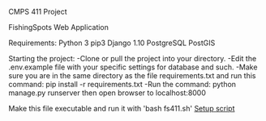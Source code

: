 CMPS 411 Project

FishingSpots Web Application

Requirements:
Python 3
pip3
Django 1.10
PostgreSQL
PostGIS

Starting the project:
-Clone or pull the project into your directory.
-Edit the .env.example file with your specific settings for database and such. 
-Make sure you are in the same directory as the file requirements.txt and
	run this command: pip install -r requirements.txt
-Run the command: python manage.py runserver then open browser to localhost:8000

Make this file executable and run it with 'bash fs411.sh'
[Setup script](fs411.sh)

